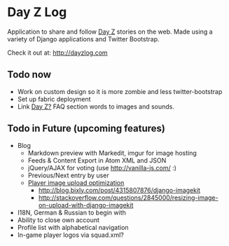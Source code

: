 # Day Z Log

Application to share and follow <a href="http://dayzmod.com">Day Z</a> stories on the web. Made using a variety of Django applications and Twitter Bootstrap.

Check it out at: <http://dayzlog.com>

## Todo now

- Work on custom design so it is more zombie and less twitter-bootstrap
- Set up fabric deployment
- Link [Day Z?](http://dayzlog.com/faq/#dayz) FAQ section words to images and sounds.

## Todo in Future (upcoming features)

- Blog
    - Markdown preview with Markedit, imgur for image hosting
    - Feeds & Content Export in Atom XML and JSON
    - jQuery/AJAX for voting (use http://vanilla-js.com/ :)
    - Previous/Next entry by user
    - [Player image upload optimization](https://github.com/jdriscoll/django-imagekit)
        - <http://blog.bixly.com/post/4315807876/django-imagekit>
        - <http://stackoverflow.com/questions/2845000/resizing-image-on-upload-with-django-imagekit>
- I18N, German & Russian to begin with
- Ability to close own account
- Profile list with alphabetical navigation
- In-game player logos via squad.xml?